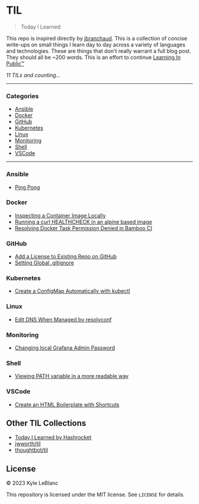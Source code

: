 # TIL

> Today I Learned

This repo is inspired directly by [jbranchaud](https://github.com/jbranchaud/til). This is a collection of concise write-ups on small things I learn day to day across a variety of languages and technologies. These are things that don't really
warrant a full blog post. They should all be ~200 words. This is an effort to continue [Learning In Public™](https://www.swyx.io/learn-in-public/)

_11 TILs and counting..._

---

### Categories

* [Ansible](#ansible)
* [Docker](#docker)
* [GitHub](#github)
* [Kubernetes](#kubernetes)
* [Linux](#linux)
* [Monitoring](#monitoring)
* [Shell](#shell)
* [VSCode](#vscode)

---

### Ansible
- [Ping Pong](ansible/ping.md)

### Docker
- [Inspecting a Container Image Locally](docker/inspect-image-locally.md)
- [Running a curl HEALTHCHECK in an alpine based image](docker/curl-healthcheck.md)
- [Resolving Docker Task Permission Denied in Bamboo CI](docker/docker-task-permissions.md)

### GitHub
- [Add a License to Existing Repo on GitHub](github/add-license.md)
- [Setting Global .gitignore](github/global-ignore.md)

### Kubernetes
- [Create a ConfigMap Automatically with kubectl](k8s/create_configmap_cli.md)

### Linux
- [Edit DNS When Managed by resolvconf](linux/edit-DNS-resolvconf.md)

### Monitoring
- [Changing local Grafana Admin Password](monitoring/grafana_admin_pass.md)

### Shell
- [Viewing PATH variable in a more readable way](shell/view-path.md)

### VSCode
- [Create an HTML Boilerplate with Shortcuts](vscode/html-boilerplate.md)


## Other TIL Collections

* [Today I Learned by Hashrocket](https://til.hashrocket.com)
* [jwworth/til](https://github.com/jwworth/til)
* [thoughtbot/til](https://github.com/thoughtbot/til)

## License

&copy; 2023 Kyle LeBlanc

This repository is licensed under the MIT license. See `LICENSE` for
details.
